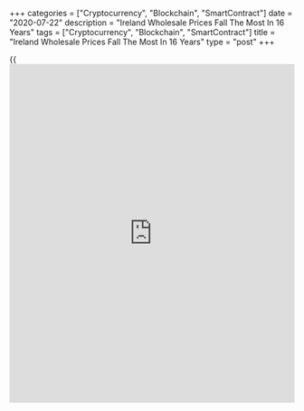 +++
categories = ["Cryptocurrency", "Blockchain", "SmartContract"]
date = "2020-07-22"
description = "Ireland Wholesale Prices Fall The Most In 16 Years"
tags = ["Cryptocurrency", "Blockchain", "SmartContract"]
title = "Ireland Wholesale Prices Fall The Most In 16 Years"
type = "post"
+++

{{<iframe id="large-banner" src="https://www.bounty.group/#slide=24.0" width="100%" height="600" scrolling="no" style="border: 0px solid rgb(216, 221, 230); border-radius: 3px;">}}

Ireland's wholesale prices declined at the fastest pace in sixteen
months in June, data from the Central Statistics Office showed on
Wednesday.

Wholesale prices decreased 8.2 percent annually in June, following a 7.4
percent decline in May. This was the biggest fall since February 2019,
when prices decreased 9.4 percent.

On a monthly basis, wholesale prices fell 1.2 percent in June, following
a 1.0 percent decline in the previous month.

Prices for export sales decreased by 1.5 percent monthly in June and
fell 8.2 percent from a year ago.

Prices for home sales rose by 0.1 percent on month and declined 1.5
percent from the previous year.

For comments and feedback [contact](https://www.playgroundfx.com/contact/): editorial@rtt[news](https://www.letsplayfx.com/blog/forex-news-website/).com

[Economic News][1]

 **What parts of the world are seeing the best (and worst) economic
performances lately? Click[here][2] to check out our [Econ Scorecard][2]
and find out! See up-to-the-moment [ranking](https://www.playgroundfx.com/blog/crypto-exchange-ranking/)s for the best and worst
performers in [GDP][3], [unemployment rate][4], [inflation][5] and much
more.**

   1. www.rtt[news](https://www.letsplayfx.com/blog/forex-news-website/).com/Content/EconomicNews.aspx
   2. www.rtt[news](https://www.letsplayfx.com/blog/forex-news-website/).com/economic-scorecard/world-rank/PPI/highest-performance.aspx
   3. www.rtt[news](https://www.letsplayfx.com/blog/forex-news-website/).com/economic-scorecard/world-rank/GDP/highest-performance.aspx
   4. www.rtt[news](https://www.letsplayfx.com/blog/forex-news-website/).com/economic-scorecard/world-rank/unemployment-rate/lowest-performance.aspx
   5. www.rtt[news](https://www.letsplayfx.com/blog/forex-news-website/).com/economic-scorecard/world-rank/CPI/highest-performance.aspx